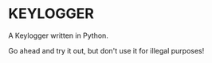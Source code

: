 # KEYLOGGER
A Keylogger written in Python.

Go ahead and try it out, but don't use it for illegal purposes!